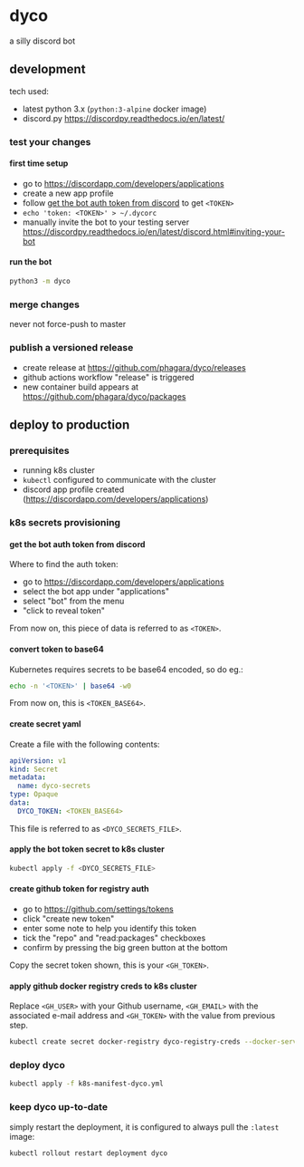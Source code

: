# dyco

a silly discord bot

## development

tech used:
  * latest python 3.x (`python:3-alpine` docker image)
  * discord.py https://discordpy.readthedocs.io/en/latest/

### test your changes

#### first time setup

  * go to https://discordapp.com/developers/applications
  * create a new app profile
  * follow [get the bot auth token from discord](#get-the-bot-auth-token-from-discord) to get `<TOKEN>`
  * `echo 'token: <TOKEN>' > ~/.dycorc`
  * manually invite the bot to your testing server https://discordpy.readthedocs.io/en/latest/discord.html#inviting-your-bot

#### run the bot

```bash
python3 -m dyco
```

### merge changes

never not force-push to master

### publish a versioned release

  * create release at https://github.com/phagara/dyco/releases
  * github actions workflow "release" is triggered
  * new container build appears at https://github.com/phagara/dyco/packages

## deploy to production

### prerequisites

  * running k8s cluster
  * `kubectl` configured to communicate with the cluster
  * discord app profile created (https://discordapp.com/developers/applications)

### k8s secrets provisioning

#### get the bot auth token from discord

Where to find the auth token:

  * go to https://discordapp.com/developers/applications
  * select the bot app under "applications"
  * select "bot" from the menu
  * "click to reveal token"

From now on, this piece of data is referred to as `<TOKEN>`.

#### convert token to base64

Kubernetes requires secrets to be base64 encoded, so do eg.:

```bash
echo -n '<TOKEN>' | base64 -w0
```

From now on, this is `<TOKEN_BASE64>`.

#### create secret yaml

Create a file with the following contents:

```yaml
apiVersion: v1
kind: Secret
metadata:
  name: dyco-secrets
type: Opaque
data:
  DYCO_TOKEN: <TOKEN_BASE64>
```

This file is referred to as `<DYCO_SECRETS_FILE>`.

#### apply the bot token secret to k8s cluster

```bash
kubectl apply -f <DYCO_SECRETS_FILE>
```

#### create github token for registry auth

  * go to https://github.com/settings/tokens
  * click "create new token"
  * enter some note to help you identify this token
  * tick the "repo" and "read:packages" checkboxes
  * confirm by pressing the big green button at the bottom

Copy the secret token shown, this is your `<GH_TOKEN>`.

#### apply github docker registry creds to k8s cluster

Replace `<GH_USER>` with your Github username,
`<GH_EMAIL>` with the associated e-mail address
and `<GH_TOKEN>` with the value from previous step.

```bash
kubectl create secret docker-registry dyco-registry-creds --docker-server=docker.pkg.github.com --docker-username=<GH_USER> --docker-password=<GH_TOKEN> --docker-email=<GH_EMAIL>
```

### deploy dyco

```bash
kubectl apply -f k8s-manifest-dyco.yml
```

### keep dyco up-to-date

simply restart the deployment, it is configured to always pull the `:latest` image:

```bash
kubectl rollout restart deployment dyco
```